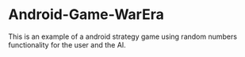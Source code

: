 # Android-Game-WarEra
This is an example of a android strategy game using random numbers functionality for the user and the AI.  
